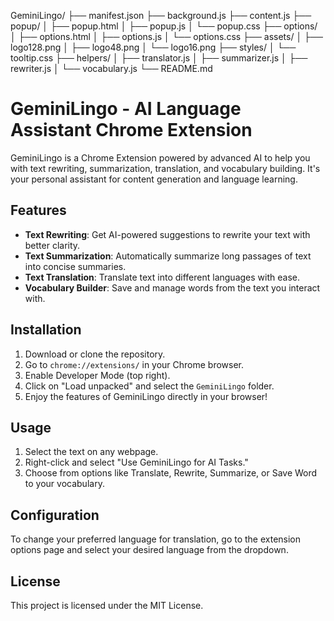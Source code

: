 GeminiLingo/
├── manifest.json
├── background.js
├── content.js
├── popup/
│   ├── popup.html
│   ├── popup.js
│   └── popup.css
├── options/
│   ├── options.html
│   ├── options.js
│   └── options.css
├── assets/
│   ├── logo128.png
│   ├── logo48.png
│   └── logo16.png
├── styles/
│   └── tooltip.css
├── helpers/
│   ├── translator.js
│   ├── summarizer.js
│   ├── rewriter.js
│   └── vocabulary.js
└── README.md

# GeminiLingo - AI Language Assistant Chrome Extension

GeminiLingo is a Chrome Extension powered by advanced AI to help you with text rewriting, summarization, translation, and vocabulary building. It's your personal assistant for content generation and language learning.

## Features

- **Text Rewriting**: Get AI-powered suggestions to rewrite your text with better clarity.
- **Text Summarization**: Automatically summarize long passages of text into concise summaries.
- **Text Translation**: Translate text into different languages with ease.
- **Vocabulary Builder**: Save and manage words from the text you interact with.

## Installation

1. Download or clone the repository.
2. Go to `chrome://extensions/` in your Chrome browser.
3. Enable Developer Mode (top right).
4. Click on "Load unpacked" and select the `GeminiLingo` folder.
5. Enjoy the features of GeminiLingo directly in your browser!

## Usage

1. Select the text on any webpage.
2. Right-click and select "Use GeminiLingo for AI Tasks."
3. Choose from options like Translate, Rewrite, Summarize, or Save Word to your vocabulary.

## Configuration

To change your preferred language for translation, go to the extension options page and select your desired language from the dropdown.

## License

This project is licensed under the MIT License.
